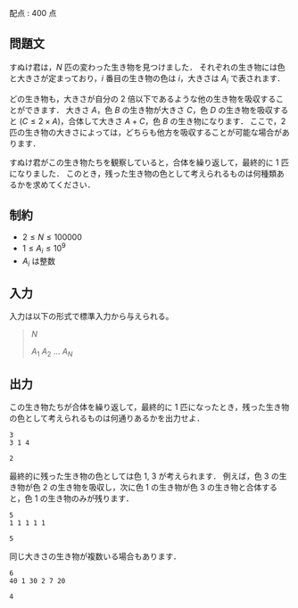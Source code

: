 配点 : $400$ 点

## 問題文

すぬけ君は，$N$ 匹の変わった生き物を見つけました．
それぞれの生き物には色と大きさが定まっており，$i$ 番目の生き物の色は $i$，大きさは $A_i$ で表されます．

どの生き物も，大きさが自分の $2$ 倍以下であるような他の生き物を吸収することができます．
大きさ $A$，色 $B$ の生き物が大きさ $C$，色 $D$ の生き物を吸収すると ($C \leq 2 \times A$)，合体して大きさ $A+C$，色 $B$ の生き物になります．
ここで，$2$ 匹の生き物の大きさによっては，どちらも他方を吸収することが可能な場合があります．

すぬけ君がこの生き物たちを観察していると，合体を繰り返して，最終的に $1$ 匹になりました．
このとき，残った生き物の色として考えられるものは何種類あるかを求めてください．

## 制約

- $2 \leq N \leq 100000$
- $1 \leq A_i \leq 10^9$
- $A_i$ は整数

## 入力

入力は以下の形式で標準入力から与えられる。

> $N$
> 
> $A_1$ $A_2$ … $A_N$

## 出力

この生き物たちが合体を繰り返して，最終的に $1$ 匹になったとき，残った生き物の色として考えられるものは何通りあるかを出力せよ．

```input1
3
3 1 4
```

```output1
2
```

最終的に残った生き物の色としては色 $1$, $3$ が考えられます．
例えば，色 $3$ の生き物が色 $2$ の生き物を吸収し，次に色 $1$ の生き物が色 $3$ の生き物と合体すると，色 $1$ の生き物のみが残ります．

```input2
5
1 1 1 1 1
```

```output2
5
```

同じ大きさの生き物が複数いる場合もあります．

```input3
6
40 1 30 2 7 20
```

```output3
4
```